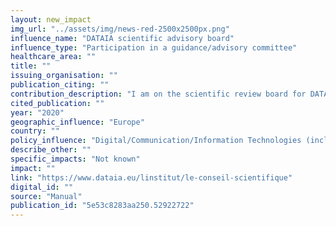 ```yaml
---
layout: new_impact
img_url: "../assets/img/news-red-2500x2500px.png" 
influence_name: "DATAIA scientific advisory board"
influence_type: "Participation in a guidance/advisory committee"
healthcare_area: ""
title: ""
issuing_organisation: ""
publication_citing: ""
contribution_description: "I am on the scientific review board for DATAIA the French Institute for Data Science and Artificial Intelligence (partnered with the Turing Institute). Bi-annual review meetings in Paris-Saclay"
cited_publication: ""
year: "2020"
geographic_influence: "Europe"
country: ""
policy_influence: "Digital/Communication/Information Technologies (including Software)"
describe_other: ""
specific_impacts: "Not known"
impact: ""
link: "https://www.dataia.eu/linstitut/le-conseil-scientifique"
digital_id: ""
source: "Manual"
publication_id: "5e53c8283aa250.52922722"
---
```

